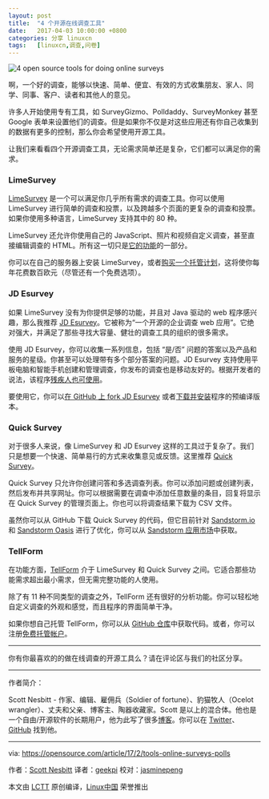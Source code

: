 ```yaml
---
layout: post
title:	"4 个开源在线调查工具"
date:	2017-04-03 10:00:00 +0800 
categories:	分享 linuxcn 
tags:	[linuxcn,调查,问卷]
---
```



![4 open source tools for doing online surveys](/Asserts/Images//attachment/album/201704/03/070219tu6dr0yrqznxrurq.png "4 open source tools for doing online surveys")


啊，一个好的调查，能够以快速、简单、便宜、有效的方式收集朋友、家人、同学、同事、客户、读者和其他人的意见。


许多人开始使用专有工具，如 SurveyGizmo、Polldaddy、SurveyMonkey 甚至 Google 表单来设置他们的调查。但是如果你不仅是对这些应用还有你自己收集到的数据有更多的控制，那么你会希望使用开源工具。


让我们来看看四个开源调查工具，无论需求简单还是复杂，它们都可以满足你的需求。


### LimeSurvey


[LimeSurvey](https://www.limesurvey.org/) 是一个可以满足你几乎所有需求的调查工具。你可以使用 LimeSurvey 进行简单的调查和投票，以及跨越多个页面的更复杂的调查和投票。如果你使用多种语言，LimeSurvey 支持其中的 80 种。


LimeSurvey 还允许你使用自己的 JavaScript、照片和视频自定义调查，甚至直接编辑调查的 HTML。所有这一切只是[它的功能](https://www.limesurvey.org/about-limesurvey/features)的一部分。


你可以在自己的服务器上安装 LimeSurvey，或者[购买一个托管计划](https://www.limesurvey.org/services)，这将使你每年花费数百欧元（尽管还有一个免费选项）。


### JD Esurvey


如果 LimeSurvey 没有为你提供足够的功能，并且对 Java 驱动的 web 程序感兴趣，那么我推荐 [JD Esurvey](https://www.jdsoft.com/jd-esurvey.html)。它被称为“一个开源的企业调查 web 应用”。它绝对强大，并满足了那些寻找大容量、健壮的调查工具的组织的很多需求。


使用 JD Esurvey，你可以收集一系列信息，包括 “是/否” 问题的答案以及产品和服务的星级。你甚至可以处理带有多个部分答案的问题。JD Esurvey 支持使用平板电脑和智能手机创建和管理调查，你发布的调查也是移动友好的。根据开发者的说法，该程序[残疾人也可使用](https://www.ada.gov/508/)。


要使用它，你可以[在 GitHub 上 fork JD Esurvey](https://github.com/JD-Software/JDeSurvey) 或者[下载并安装](https://github.com/JD-Software/JDeSurvey/wiki/Download-and-Installation)程序的预编译版本。


### Quick Survey


对于很多人来说，像 LimeSurvey 和 JD Esurvey 这样的工具过于复杂了。我们只是想要一个快速、简单易行的方式来收集意见或反馈。这里推荐 [Quick Survey](https://github.com/simonv3/quick-survey/)。


Quick Survey 只允许你创建问答和多选调查列表。你可以添加问题或创建列表，然后发布并共享网址。你可以根据需要在调查中添加任意数量的条目，回复将显示在 Quick Survey 的管理页面上。你也可以将调查结果下载为 CSV 文件。


虽然你可以从 GitHub 下载 Quick Survey 的代码，但它目前针对 [Sandstorm.io](http://sandstorm.io/) 和 [Sandstorm Oasis](http://oasis.sandstorm.io/) 进行了优化，你可以从 [Sandstorm 应用市场](https://apps.sandstorm.io/app/wupmzqk4872vgsye9t9x5dmrdw17mad97dk21jvcm2ph4jataze0)中获取。


### TellForm


在功能方面，[TellForm](https://www.tellform.com/) 介于 LimeSurvey 和 Quick Survey 之间。它适合那些功能需求超出最小需求，但无需完整功能的人使用。


除了有 11 种不同类型的调查之外，TellForm 还有很好的分析功能。你可以轻松地自定义调查的外观和感觉，而且程序的界面简单干净。


如果你想自己托管 TellForm，你可以从 [GitHub 仓库](https://github.com/whitef0x0/tellform)中获取代码。或者，你可以注册[免费托管帐户](https://admin.tellform.com/#!/signup)。




---


你有你最喜欢的的做在线调查的开源工具么？请在评论区与我们的社区分享。




---


作者简介：


Scott Nesbitt - 作家、编辑、雇佣兵（Soldier of fortune）、豹猫牧人（Ocelot wrangler）、丈夫和父亲、博客主、陶器收藏家。Scott 是以上的混合体。他也是一个自由/开源软件的长期用户，他为此写了很多[博客](https://apps.sandstorm.io/app/wupmzqk4872vgsye9t9x5dmrdw17mad97dk21jvcm2ph4jataze0)。你可以在 [Twitter](https://www.tellform.com/)、[GitHub](https://github.com/whitef0x0/tellform) 找到他。




---


via: <https://opensource.com/article/17/2/tools-online-surveys-polls>


作者：[Scott Nesbitt](https://opensource.com/users/scottnesbitt)  译者：[geekpi](https://github.com/geekpi) 校对：[jasminepeng](https://github.com/jasminepeng)


本文由 [LCTT](https://github.com/LCTT/TranslateProject) 原创编译，[Linux中国](https://linux.cn/) 荣誉推出
